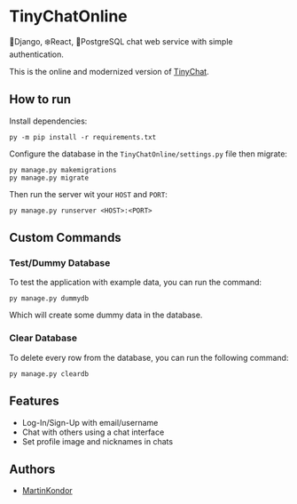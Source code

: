 
<p align="center">
</p>

# TinyChatOnline

🐍Django, ❄️React, 🐘PostgreSQL chat web service with simple authentication.

This is the online and modernized version of [TinyChat](https://github.com/MartinKondor/TinyChat).

## How to run

Install dependencies:
```commandline
py -m pip install -r requirements.txt
```

Configure the database in the `TinyChatOnline/settings.py` file then migrate:
```commandline
py manage.py makemigrations
py manage.py migrate
```

Then run the server wit your `HOST` and `PORT`:
```commandline
py manage.py runserver <HOST>:<PORT>
```

## Custom Commands

### Test/Dummy Database

To test the application with example data, you can run the command:
```commandline
py manage.py dummydb
```
Which will create some dummy data in the database.

### Clear Database

To delete every row from the database, you can run the following command:
```commandline
py manage.py cleardb
```

## Features

* Log-In/Sign-Up with email/username
* Chat with others using a chat interface
* Set profile image and nicknames in chats

## Authors

* [MartinKondor](https://github.com/MartinKondor)
